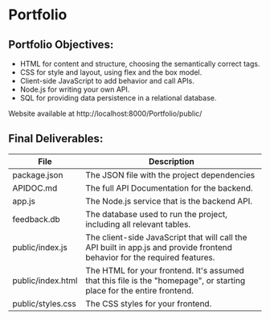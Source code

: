 # Portfolio
## Portfolio Objectives:
- HTML for content and structure, choosing the semantically correct tags.
- CSS for style and layout, using flex and the box model.
- Client-side JavaScript to add behavior and call APIs.
- Node.js for writing your own API.
- SQL for providing data persistence in a relational database.

Website available at http://localhost:8000/Portfolio/public/

## Final Deliverables:
| File        | Description |
| ----------- | ----------- |
| package.json          | The JSON file with the project dependencies   |
| APIDOC.md             | The full API Documentation for the backend.   |
| app.js                | The Node.js service that is the backend API.  |
| feedback.db           | The database used to run the project, including all relevant tables. |
| public/index.js    | The client-side JavaScript that will call the API built in app.js and provide frontend behavior for the required features.  |
| public/index.html  | The HTML for your frontend. It's assumed that this file is the "homepage", or starting place for the entire frontend. |
| public/styles.css     | The CSS styles for your frontend. |
